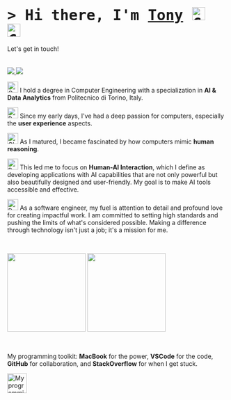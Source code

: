 
# <samp style="font-size: larger;">&gt; Hi there, I'm <a href="https://www.linkedin.com/in/antonio-de-cinque/" target="_blank">Tony</a> <img src="https://raw.githubusercontent.com/Tarikul-Islam-Anik/Animated-Fluent-Emojis/master/Emojis/Smilies/Grinning%20Face%20with%20Big%20Eyes.png" alt="Grinning Face with Big Eyes" width="30" height="30" /> <img src="https://raw.githubusercontent.com/Tarikul-Islam-Anik/Animated-Fluent-Emojis/master/Emojis/Hand%20gestures/Call%20Me%20Hand.png" alt="Call Me Hand" width="30" height="30" />  </samp> 

Let's get in touch!  
<br><br>
<a href="https://linkedin.com/in/antonio-de-cinque/"> 
  <img src="https://img.shields.io/badge/-LinkedIn-0e76a8?style=flat-square&logo=Linkedin&logoColor=white">
</a>
<a href="https://t.me/TonyDe5">
  <img src="https://img.shields.io/badge/-Telegram-0088cc?style=flat-square&logo=Telegram&logoColor=white">
</a>



<img src="https://raw.githubusercontent.com/Tarikul-Islam-Anik/Animated-Fluent-Emojis/master/Emojis/Objects/Graduation%20Cap.png" alt="Graduation Cap" width="25" height="25"  alt="Technologist" width="25" height="25" /> I hold a degree in Computer Engineering with a specialization in **AI & Data Analytics** from Politecnico di Torino, Italy. 

<img src="https://raw.githubusercontent.com/Tarikul-Islam-Anik/Animated-Fluent-Emojis/master/Emojis/People/Baby.png" alt="Baby" width="25" height="25" /> Since my early days, I've had a deep passion for computers, especially the **user experience** aspects.

<img src="https://raw.githubusercontent.com/Tarikul-Islam-Anik/Animated-Fluent-Emojis/master/Emojis/Travel%20and%20places/Glowing%20Star.png" alt="Glowing Star" width="25" height="25" /> As I matured, I became fascinated by how computers mimic **human reasoning**. 

<img src="https://raw.githubusercontent.com/Tarikul-Islam-Anik/Animated-Fluent-Emojis/master/Emojis/Smilies/Robot.png" alt="Robot" width="25" height="25" /> This led me to focus on **Human-AI Interaction**, which I define as developing applications with AI capabilities that are not only powerful but also beautifully designed and user-friendly. My goal is to make AI tools accessible and effective.

<img src="https://raw.githubusercontent.com/Tarikul-Islam-Anik/Animated-Fluent-Emojis/master/Emojis/Smilies/Red%20Heart.png" alt="Red Heart" width="25" height="25"/> As a software engineer, my fuel is attention to detail and profound love for creating impactful work. I am committed to setting high standards and pushing the limits of what's considered possible. Making a difference through technology isn't just a job; it's a mission for me.


&nbsp; 

<picture>
  <source
    srcset="https://github-readme-stats.vercel.app/api/top-langs/?username=antoniodecinque99&layout=compact&hide_border=true&exclude_repo=Computational-Intelligence-Course-Reflections&include_all_commits=true&count_private=true&theme=dark"
    media="(prefers-color-scheme: dark)"
  />
  <source
    srcset="https://github-readme-stats.vercel.app/api/top-langs/?username=antoniodecinque99&layout=compact&hide_border=true&exclude_repo=Computational-Intelligence-Course-Reflections&include_all_commits=true&count_private=true"
    media="(prefers-color-scheme: light), (prefers-color-scheme: no-preference)"
  />
  <img height="180em" src="https://github-readme-stats.vercel.app/api/top-langs/?username=antoniodecinque99&layout=compact&hide_border=true&exclude_repo=Computational-Intelligence-Course-Reflections&include_all_commits=true&count_private=true" />
</picture>

<picture>
  <source
    srcset="https://github-readme-stats.vercel.app/api?username=antoniodecinque99&rank_icon=github&show_icons=true&hide=prs&hide_border=true&theme=dark"
    media="(prefers-color-scheme: dark)"
  />
  <source
    srcset="https://github-readme-stats.vercel.app/api?username=antoniodecinque99&rank_icon=github&show_icons=true&hide=prs&hide_border=true"
    media="(prefers-color-scheme: light), (prefers-color-scheme: no-preference)"
  />
  <img height="180em" src="https://github-readme-stats.vercel.app/api?username=antoniodecinque99&rank_icon=github&show_icons=true&hide=prs&hide_border=true" />
</picture>

&nbsp; 
<p>My programming toolkit: <strong>MacBook</strong> for the power, <strong>VSCode</strong> for the code, <strong>GitHub</strong> for collaboration, and <strong>StackOverflow</strong> for when I get stuck.</p>
    <img height="45em" src="https://skillicons.dev/icons?i=apple,vscode,github,stackoverflow&perline=4" alt="My programming toolkit" />
